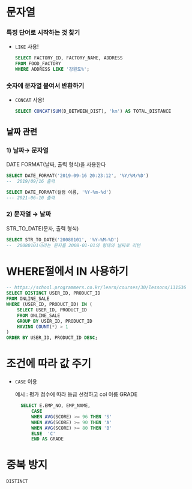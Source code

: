 # 문자열
### 특정 단어로 시작하는 것 찾기
- `LIKE` 사용!
    ```sql
    SELECT FACTORY_ID, FACTORY_NAME, ADDRESS
    FROM FOOD_FACTORY
    WHERE ADDRESS LIKE '강원도%';
    ```

### 숫자에 문자열 붙여서 반환하기
- `CONCAT` 사용!
    ```sql
    SELECT CONCAT(SUM(D_BETWEEN_DIST), 'km') AS TOTAL_DISTANCE
    ```
## 날짜 관련
### 1) 날짜→ 문자열

DATE FORMAT(날짜, 출력 형식)을 사용한다

```sql
SELECT DATE_FORMAT('2019-09-16 20:23:12', '%Y/%M/%D')
--  2019/09/16 출력
```
```sql
SELECT DATE_FORMAT(컬럼 이름, '%Y-%m-%d')
--- 2021-06-10 출력
```
### 2) 문자열 → 날짜 

STR_TO_DATE(문자, 출력 형식) 
```sql
SELECT STR_TO_DATE('20080101', '%Y-%M-%D')  
--  20080101이라는 문자를 2008-01-01의 형태의 날짜로 리턴
```

# WHERE절에서 IN 사용하기
```SQL
-- https://school.programmers.co.kr/learn/courses/30/lessons/131536
SELECT DISTINCT USER_ID, PRODUCT_ID
FROM ONLINE_SALE
WHERE (USER_ID, PRODUCT_ID) IN (
    SELECT USER_ID, PRODUCT_ID
    FROM ONLINE_SALE
    GROUP BY USER_ID, PRODUCT_ID
    HAVING COUNT(*) > 1
)
ORDER BY USER_ID, PRODUCT_ID DESC;
```

# 조건에 따라 값 주기
- `CASE` 이용
  
  예시 : 평가 점수에 따라 등급 선정하고 col 이름 GRADE
  ```sql
    SELECT E.EMP_NO, EMP_NAME, 
        CASE
        WHEN AVG(SCORE) >= 96 THEN 'S'
        WHEN AVG(SCORE) >= 90 THEN 'A'
        WHEN AVG(SCORE) >= 80 THEN 'B'
        ELSE  'C'
        END AS GRADE

  ```

# 중복 방지
`DISTINCT`
